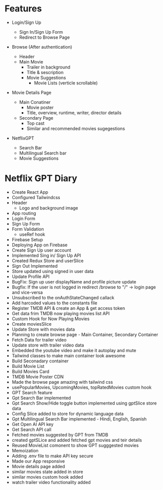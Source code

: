 # Features
- Login/Sign Up
    - Sign In/Sign Up Form
    - Redirect to Browse Page
- Browse  (After authentication)
    - Header
    - Main Movie
        - Trailer in background
        - Title & sescription
        - Movie Suggestions
             - Movie Lists (verticle scrollable)

- Movie Details Page
    - Main Conatiner
        - Movie poster
        - Title, overview, runtime, writer, director details
    - Secondary Page
        - Top cast
        - Similar and recommended movies sugegestions
- NetflixGPT
    - Search Bar
    - Multilingual Search bar
    - Movie Suggestions





















# Netflix GPT Diary

- Create React App
- Configured Tailwindcss
- Header 
    - Logo and background image
- App routing
- Login Form
- Sign Up Form
- Form Validation
    - useRef hook
- Firebase Setup
- Deploying App on Firebase
- Create Sign Up user account
- Implemented Sing in/ Sign Up API
- Created Redux Store and userSlice
- Sign Out Implemented
- Store updated using signed in user data
- Update Profile API 
- BugFix: Sign up user displayName and profile picture update
- Bugfix: If the user is not logged in redirect /browse to "/" -> login page and vice-versa
- Unsubscribed to the onAuthStateChanged callack
- Add harcoded values to the constants file   
- Register TMDB API & create an App & get access token
- Get data frim TMDB now playing movies list API
- Custom Hook for Now Playing Movies
- Create moviesSlice
- Update Store with movies data
- Planning to create browse page - Main Container, Secondary Container
- Fetch Data for trailer video
- Update store with trailer video data
- Embedded the youtube video and make it autoplay and mute
- Tailwind classes to make main container look awesome
- Build Seconadary container
- Build Movie List
- Build Movies Card
- TMDB Movie Poster CDN
- Made the browse page amazing with tailwind css
- usePopularMovies, UpcomingMovies, topRatedMovies custom hook
- GPT Search feature
- Gpt Search Bar implemented
- Gpt Search Show/Hide toggle button implemented using gptSlice store data
- Config Slice added to store for dynamic language data
- Gpt Multilingual Search Bar implemented - Hindi, English, Spanish
-  Get Open AI API key
- Get Search API call
- Fetched movies suggested by GPT from TMDB
- created gptSLice and added fetched gpt movies and teir details
- Reused MovieList comonent to show GPT sugggested movies
- Memoization
- Adding .env file to make API key secure
- Made our App responsive
- Movie details page added
- similar movies state added in store
- similar movies custom hook added
- watch trailer video functionality added






